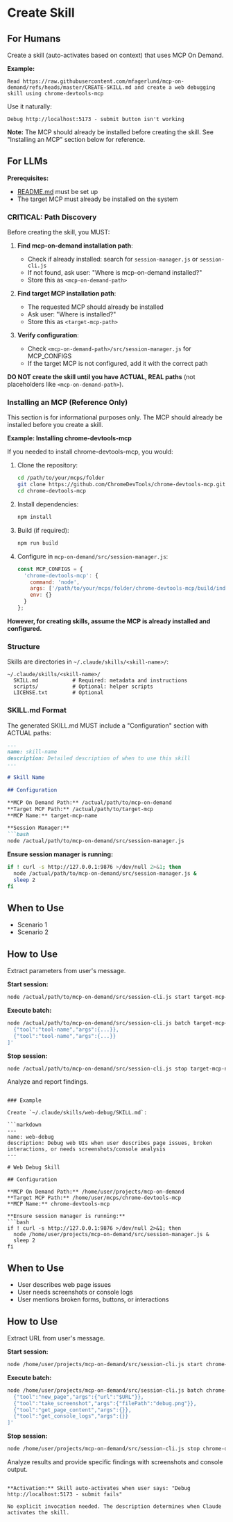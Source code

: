 # Create Skill

## For Humans

Create a skill (auto-activates based on context) that uses MCP On Demand.

**Example:**

```
Read https://raw.githubusercontent.com/mfagerlund/mcp-on-demand/refs/heads/master/CREATE-SKILL.md and create a web debugging skill using chrome-devtools-mcp
```

Use it naturally:
```
Debug http://localhost:5173 - submit button isn't working
```

**Note:** The MCP should already be installed before creating the skill. See "Installing an MCP" section below for reference.

## For LLMs

**Prerequisites:**
- [README.md](README.md) must be set up
- The target MCP must already be installed on the system

### CRITICAL: Path Discovery

Before creating the skill, you MUST:

1. **Find mcp-on-demand installation path**:
   - Check if already installed: search for `session-manager.js` or `session-cli.js`
   - If not found, ask user: "Where is mcp-on-demand installed?"
   - Store this as `<mcp-on-demand-path>`

2. **Find target MCP installation path**:
   - The requested MCP should already be installed
   - Ask user: "Where is <mcp-name> installed?"
   - Store this as `<target-mcp-path>`

3. **Verify configuration**:
   - Check `<mcp-on-demand-path>/src/session-manager.js` for MCP_CONFIGS
   - If the target MCP is not configured, add it with the correct path

**DO NOT create the skill until you have ACTUAL, REAL paths** (not placeholders like `<mcp-on-demand-path>`).

### Installing an MCP (Reference Only)

This section is for informational purposes only. The MCP should already be installed before you create a skill.

**Example: Installing chrome-devtools-mcp**

If you needed to install chrome-devtools-mcp, you would:

1. Clone the repository:
   ```bash
   cd /path/to/your/mcps/folder
   git clone https://github.com/ChromeDevTools/chrome-devtools-mcp.git
   cd chrome-devtools-mcp
   ```

2. Install dependencies:
   ```bash
   npm install
   ```

3. Build (if required):
   ```bash
   npm run build
   ```

4. Configure in `mcp-on-demand/src/session-manager.js`:
   ```javascript
   const MCP_CONFIGS = {
     'chrome-devtools-mcp': {
       command: 'node',
       args: ['/path/to/your/mcps/folder/chrome-devtools-mcp/build/index.js'],
       env: {}
     }
   };
   ```

**However, for creating skills, assume the MCP is already installed and configured.**

### Structure

Skills are directories in `~/.claude/skills/<skill-name>/`:

```
~/.claude/skills/<skill-name>/
  SKILL.md           # Required: metadata and instructions
  scripts/           # Optional: helper scripts
  LICENSE.txt        # Optional
```

### SKILL.md Format

The generated SKILL.md MUST include a "Configuration" section with ACTUAL paths:

```markdown
---
name: skill-name
description: Detailed description of when to use this skill
---

# Skill Name

## Configuration

**MCP On Demand Path:** /actual/path/to/mcp-on-demand
**Target MCP Path:** /actual/path/to/target-mcp
**MCP Name:** target-mcp-name

**Session Manager:**
```bash
node /actual/path/to/mcp-on-demand/src/session-manager.js
```

**Ensure session manager is running:**
```bash
if ! curl -s http://127.0.0.1:9876 >/dev/null 2>&1; then
  node /actual/path/to/mcp-on-demand/src/session-manager.js &
  sleep 2
fi
```

## When to Use

- Scenario 1
- Scenario 2

## How to Use

Extract parameters from user's message.

**Start session:**
```bash
node /actual/path/to/mcp-on-demand/src/session-cli.js start target-mcp-name
```

**Execute batch:**
```bash
node /actual/path/to/mcp-on-demand/src/session-cli.js batch target-mcp-name '[
  {"tool":"tool-name","args":{...}},
  {"tool":"tool-name","args":{...}}
]'
```

**Stop session:**
```bash
node /actual/path/to/mcp-on-demand/src/session-cli.js stop target-mcp-name
```

Analyze and report findings.
```

### Example

Create `~/.claude/skills/web-debug/SKILL.md`:

```markdown
---
name: web-debug
description: Debug web UIs when user describes page issues, broken interactions, or needs screenshots/console analysis
---

# Web Debug Skill

## Configuration

**MCP On Demand Path:** /home/user/projects/mcp-on-demand
**Target MCP Path:** /home/user/mcps/chrome-devtools-mcp
**MCP Name:** chrome-devtools-mcp

**Ensure session manager is running:**
```bash
if ! curl -s http://127.0.0.1:9876 >/dev/null 2>&1; then
  node /home/user/projects/mcp-on-demand/src/session-manager.js &
  sleep 2
fi
```

## When to Use

- User describes web page issues
- User needs screenshots or console logs
- User mentions broken forms, buttons, or interactions

## How to Use

Extract URL from user's message.

**Start session:**
```bash
node /home/user/projects/mcp-on-demand/src/session-cli.js start chrome-devtools-mcp
```

**Execute batch:**
```bash
node /home/user/projects/mcp-on-demand/src/session-cli.js batch chrome-devtools-mcp '[
  {"tool":"new_page","args":{"url":"$URL"}},
  {"tool":"take_screenshot","args":{"filePath":"debug.png"}},
  {"tool":"get_page_content","args":{}},
  {"tool":"get_console_logs","args":{}}
]'
```

**Stop session:**
```bash
node /home/user/projects/mcp-on-demand/src/session-cli.js stop chrome-devtools-mcp
```

Analyze results and provide specific findings with screenshots and console output.
```

**Activation:** Skill auto-activates when user says: "Debug http://localhost:5173 - submit fails"

No explicit invocation needed. The description determines when Claude activates the skill.
